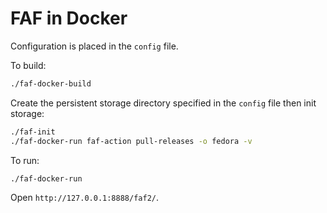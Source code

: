 # FAF in Docker

Configuration is placed in the `config` file.

To build:
```bash
./faf-docker-build
```

Create the persistent storage directory specified in the `config` file then init storage:
```bash
./faf-init
./faf-docker-run faf-action pull-releases -o fedora -v
```

To run:
```bash
./faf-docker-run
```
Open `http://127.0.0.1:8888/faf2/`.
